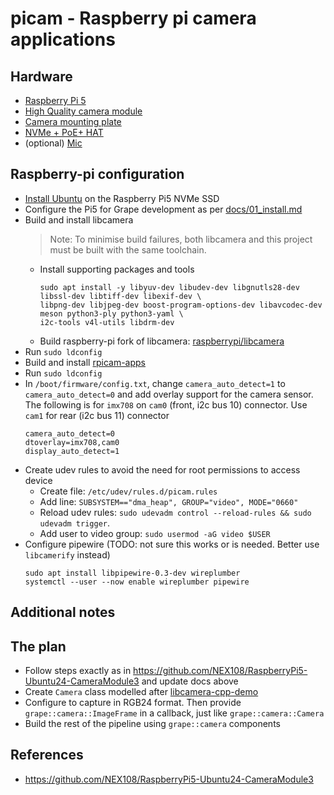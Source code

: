 # picam - Raspberry pi camera applications

## Hardware

- [Raspberry Pi 5](https://thepihut.com/products/raspberry-pi-5)
- [High Quality camera module](https://thepihut.com/products/raspberry-pi-high-quality-camera-module)
- [Camera mounting plate](https://thepihut.com/products/mounting-plate-for-high-quality-camera)
- [NVMe + PoE+ HAT](https://thepihut.com/products/hatdrive-poe-for-raspberry-pi-5)
- (optional) [Mic](https://thepihut.com/products/mini-usb-microphone)

## Raspberry-pi configuration

- [Install Ubuntu](./docs/boot_from_nvme.md) on the Raspberry Pi5 NVMe SSD
- Configure the Pi5 for Grape development as per [docs/01_install.md](../../../docs/01_install.md)
- Build and install libcamera
  > Note: To minimise build failures, both libcamera and this project must be built with the same toolchain.
  - Install supporting packages and tools
    ```
    sudo apt install -y libyuv-dev libudev-dev libgnutls28-dev libssl-dev libtiff-dev libexif-dev \
    libpng-dev libjpeg-dev boost-program-options-dev libavcodec-dev meson python3-ply python3-yaml \
    i2c-tools v4l-utils libdrm-dev 
    ```
  - Build raspberry-pi fork of libcamera: [raspberrypi/libcamera](https://github.com/raspberrypi/libcamera)
- Run `sudo ldconfig`
- Build and install [rpicam-apps](https://github.com/raspberrypi/rpicam-apps)
- Run `sudo ldconfig`
- In `/boot/firmware/config.txt`, change `camera_auto_detect=1` to `camera_auto_detect=0`
  and add overlay support for the camera sensor. The following is for `imx708` on `cam0` (front, 
  i2c bus 10) connector. Use `cam1` for rear (i2c bus 11) connector 
  ```
  camera_auto_detect=0
  dtoverlay=imx708,cam0
  display_auto_detect=1
  ```
- Create udev rules to avoid the need for root permissions to access device
  - Create file: `/etc/udev/rules.d/picam.rules`
  - Add line: `SUBSYSTEM=="dma_heap", GROUP="video", MODE="0660"`
  - Reload udev rules: `sudo udevadm control --reload-rules && sudo udevadm trigger`.
  - Add user to video group: `sudo usermod -aG video $USER`
- Configure pipewire (TODO: not sure this works or is needed. Better use `libcamerify` instead)
  ```
  sudo apt install libpipewire-0.3-dev wireplumber
  systemctl --user --now enable wireplumber pipewire
  ```

## Additional notes

## The plan
- Follow steps exactly as in https://github.com/NEX108/RaspberryPi5-Ubuntu24-CameraModule3 and update docs above
- Create `Camera` class modelled after [libcamera-cpp-demo](https://github.com/edward-ardu/libcamera-cpp-demo)
- Configure to capture in RGB24 format. Then provide `grape::camera::ImageFrame` in a callback, just like `grape::camera::Camera`
- Build the rest of the pipeline using `grape::camera` components

## References

- https://github.com/NEX108/RaspberryPi5-Ubuntu24-CameraModule3
